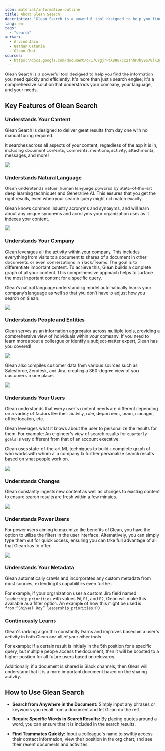 ```yaml
---
icon: material/information-outline
title: About Glean Search
description: "Glean Search is a powerful tool designed to help you find the information you need quickly and efficiently."
lang: en
tags:
  - "search"
authors:
  - Arvind Jain
  - Nathan Catania
  - Glean Chat
sources:
  - https://docs.google.com/document/d/17UYgjrPmX88u7Cx2ThhPJhy9S70lK3qkF9zJ2jnzYwE/edit
---
```


Glean Search is a powerful tool designed to help you find the information you need quickly and efficiently. It's more than just a search engine; it's a comprehensive solution that understands your company, your language, and your needs.

## Key Features of Glean Search

### Understands Your Content
Glean Search is designed to deliver great results from day one with no manual tuning required.

It searches across all aspects of your content, regardless of the app it is in, including document contents, comments, mentions, activity, attachments, messages, and more!

![](assets/about-search.en.20231208144202991.webp)

### Understands Natural Language
Glean understands natural human language powered by state-of-the-art deep learning techniques and Generative AI. This ensures that you get the right results, even when your search query might not match exactly.

Glean knows common industry acronyms and synonyms, and will learn about any unique synonyms and acronyms your organization uses as it indexes your content.

![](assets/about-search.en.20231208144203011.webp)

### Understands Your Company
Glean leverages all the activity within your company. This includes everything from visits to a document to shares of a document in other documents, or even conversations in Slack/Teams. The goal is to differentiate important content. To achieve this, Glean builds a complete graph of all your content. This comprehensive approach helps to surface the most important content for a specific query.

Glean’s natural language understanding model automatically learns your company’s language as well so that you don’t have to adjust how you search on Glean. 

![](assets/about-search.en.20231208144203034.webp)

### Understands People and Entities
Glean serves as an information aggregator across multiple tools, providing a comprehensive view of individuals within your company. If you need to learn more about a colleague or identify a subject-matter expert, Glean has you covered! 

![](assets/about-search.en.20231208144203054.webp)

Glean also compiles customer data from various sources such as Salesforce, Zendesk, and Jira; creating a 360-degree view of your customers in one place.

![](assets/about-search.en.20231208144203077.webp)

### Understands Your Users
Glean understands that every user's content needs are different depending on a variety of factors like their activity, role, department, team, manager, office location, etc.

Glean leverages what it knows about the user to personalize the results for them. For example: An engineer's view of search results for `quarterly goals` is very different from that of an account executive.

Glean uses state-of-the-art ML techniques to build a complete graph of who works with whom at a company to further personalize search results based on what people work on.

![](assets/about-search.en.20231208144203104.png)

### Understands Changes
Glean constantly ingests new content as well as changes to existing content to ensure search results are fresh within a few minutes.

![](assets/about-search.en.20231208144203136.webp)

### Understands Power Users
For power users aiming to maximize the benefits of Glean, you have the option to utilize the filters in the user interface. Alternatively, you can simply type them out for quick access, ensuring you can take full advantage of all that Glean has to offer.

![](assets/about-search.en.20231208144203160.webp)

### Understands Your Metadata
Glean automatically crawls and incorporates any custom metadata from most sources, extending its capabilities even further.

For example, if your organization uses a custom Jira field named `leadership_priorities` with values `P0`, `P1`, and `P2`, Glean will make this available as a filter option. An example of how this might be used is `from:”Shivaal Roy” leadership_priorities:P0`

### Continuously Learns
Glean's ranking algorithm constantly learns and improves based on a user's activity in both Glean and all of your other tools.

For example: If a certain result is initially in the 5th position for a specific query, but multiple people access the document, then it will be boosted to a higher position for all future users based on relevancy.

Additionally, if a document is shared in Slack channels, then Glean will understand that it is a more important document based on the sharing activity.



## How to Use Glean Search
- **Search from Anywhere in the Document:** Simply input any phrases or keywords you recall from a document and let Glean do the rest.

- **Require Specific Words in Search Results:** By placing quotes around a word, you can ensure that it is included in the search results.

- **Find Teammates Quickly:** Input a colleague's name to swiftly access their contact information, view their position in the org chart, and see their recent documents and activities.